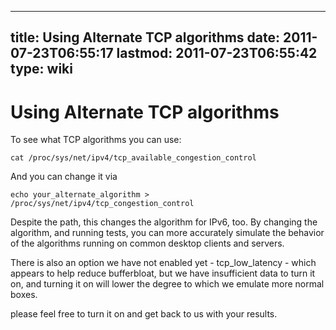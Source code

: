 
---
title: Using Alternate TCP algorithms
date: 2011-07-23T06:55:17
lastmod: 2011-07-23T06:55:42
type: wiki
---
Using Alternate TCP algorithms
==============================

To see what TCP algorithms you can use:

    cat /proc/sys/net/ipv4/tcp_available_congestion_control

And you can change it via

    echo your_alternate_algorithm > /proc/sys/net/ipv4/tcp_congestion_control

Despite the path, this changes the algorithm for IPv6, too. By changing
the algorithm, and running tests, you can more accurately simulate the
behavior of the algorithms running on common desktop clients and
servers.

There is also an option we have not enabled yet - tcp\_low\_latency -
which appears to help reduce bufferbloat, but we have insufficient data
to turn it on, and turning it on will lower the degree to which we
emulate more normal boxes.

please feel free to turn it on and get back to us with your results.
